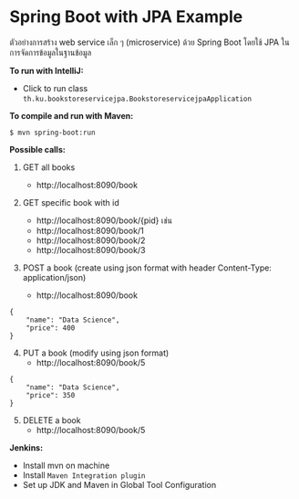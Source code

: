 # Spring Boot with JPA Example

ตัวอย่างการสร้าง web service เล็ก ๆ (microservice) ด้วย Spring Boot
โดยใช้ JPA ในการจัดการข้อมูลในฐานข้อมูล

__To run with IntelliJ:__

  * Click to run class `th.ku.bookstoreservicejpa.BookstoreservicejpaApplication`

__To compile and run with Maven:__

```$ mvn spring-boot:run```

__Possible calls:__

1. GET all books
	- http://localhost:8090/book

2. GET specific book with id
	- http://localhost:8090/book/{pid} เช่น
	- http://localhost:8090/book/1
	- http://localhost:8090/book/2
	- http://localhost:8090/book/3

3. POST a book (create using json format with header Content-Type: application/json)
	- http://localhost:8090/book

```
{
    "name": "Data Science",
    "price": 400
}
```

4. PUT a book (modify using json format)
	- http://localhost:8090/book/5

```
{
    "name": "Data Science",
    "price": 350
}
```

5. DELETE a book
	- http://localhost:8090/book/5



__Jenkins:__

  * Install mvn on machine
  * Install `Maven Integration plugin`
  * Set up JDK and Maven in Global Tool Configuration
